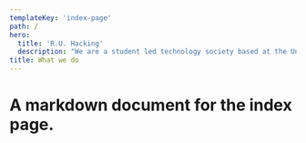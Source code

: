 ```yaml
---
templateKey: 'index-page'
path: /
hero:
  title: 'R.U. Hacking'
  description: "We are a student led technology society based at the University of Reading. We are driven to provide exciting educational opportunities for everyone. Our events are the perfect opportunity for both newcomers and seasoned techies alike to collaborate & learn; facilitated by our support and resources."
title: What we do
---
```

# A markdown document for the index page.

